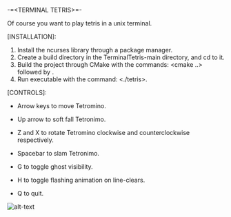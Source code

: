 -=\<TERMINAL TETRIS\>=-

Of course you want to play tetris in a unix terminal.


[INSTALLATION]:
  
  1. Install the ncurses library through a package manager.
  2. Create a build directory in the TerminalTetris-main directory, and cd to it.
  3. Build the project through CMake with the commands: <cmake ..> followed by <make>.
  4. Run executable with the command: <./tetris>.

[CONTROLS]:

  - Arrow keys to move Tetromino.
  - Up arrow to soft fall Tetronimo.
  - Z and X to rotate Tetromino clockwise and counterclockwise respectively. 
  - Spacebar to slam Tetronimo.

  - G to toggle ghost visibility.
  - H to toggle flashing animation on line-clears.

  - Q to quit.


![alt-text](https://github.com/siseval/TerminalTetris/blob/main/gameplay.gif)
